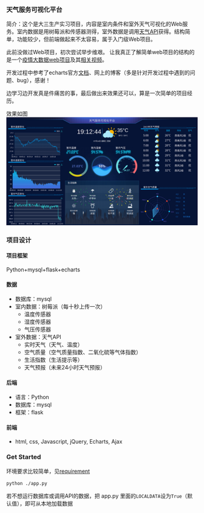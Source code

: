 
### 天气服务可视化平台
简介：这个是大三生产实习项目，内容是室内条件和室外天气可视化的Web服务。室内数据是用树莓派和传感器测得，室外数据是调用[天气API](https://www.tianqiapi.com/)获得。结构简单，功能较少，但前端做起来不太容易，属于入门级Web项目。

此前没做过Web项目，初次尝试举步维艰。
让我真正了解简单web项目的结构的是一个[疫情大数据web项目](https://blog.csdn.net/hxxjxw/article/details/105336981)及其[相关视频](https://www.bilibili.com/video/BV177411j7qJ)。

开发过程中参考了echarts官方[文档](https://echarts.apache.org/examples/zh/index.html)、网上的博客（多是针对开发过程中遇到的问题、bug），感谢！

边学习边开发真是件痛苦的事，最后做出来效果还可以，算是一次简单的项目经历。

效果如图
![](./assets/thumb.png)

### 项目设计

#### 项目框架
Python+mysql+flask+echarts

#### 数据
- 数据库：mysql
- 室内数据：树莓派（每十秒上传一次）
    - 温度传感器
    - 湿度传感器
    - 气压传感器
- 室外数据：天气API
    - 实时天气（天气、温度）
    - 空气质量（空气质量指数、二氧化硫等气体指数）
    - 生活指数（生活提示等）
    - 天气预报（未来24小时天气预报）

#### 后端
- 语言：Python
- 数据库：mysql
- 框架：flask

#### 前端
- html, css, Javascript, jQuery, Echarts, Ajax

### Get Started

环境要求比较简单，见[requirement](./requirement.txt)

```sh
python ./app.py
```
若不想运行数据库或调用API的数据，把 app.py 里面的`LOCALDATA`设为`True`（默认值），即可从本地加载数据